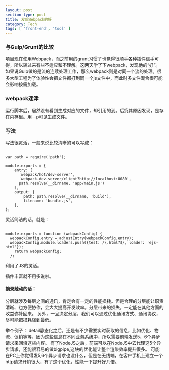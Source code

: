 ```yaml
---
layout: post
section-type: post
title: 发现Webpack的好
category: Tech
tags: [ 'front-end', 'tool' ]
---
```


### 与Gulp/Grunt的比较
项目现在使用Webpack，而之前用的grunt习惯了也觉得很顺手各种插件信手可得，所以转过来有些不适应和不理解。这两天学了下webpack，发现他的“好”。
如果说Gulp做的是流的连续处理工作，那么webpack则是对同一个流的处理。很多大型工程为了体验性会把文件都打到同一个js文件中，而此时多文件混合很可能会影响按需加载。

### webpack迷津
运行脚本后，居然没有看到生成对应的文件，却引用的到。后究其原因发现，是存在内存里。用－p可见生成文件。

### 写法
写法很灵活，一般来说比较清晰的可以写成：
<pre><code data-trim class="bash">
var path = require('path');

module.exports = {
    entry: [
      'webpack/hot/dev-server',
      'webpack-dev-server/client?http://localhost:8080',
      path.resolve(__dirname, 'app/main.js')
    ],
    output: {
        path: path.resolve(__dirname, 'build'),
        filename: 'bundle.js',
    },
};
</code></pre>
灵活简洁的话，就是：
<pre><code data-trim class="bash">
module.exports = function (webpackConfig) {
  webpackConfig.entry = adjustEntry(webpackConfig.entry);
  webpackConfig.module.loaders.push({test: /\.html?$/, loader: 'ejs-html'});
    return webpackConfig;
  };
</code></pre>
利用了JS的灵活。

插件丰富就不用多说啦。



#### 摘录触动的话：
分层就涉及每层之间的通讯，肯定会有一定的性能损耗。但是合理的分层能让职责清晰、也方便协作，会大大提高开发效率。分层带来的损失，一定能在其他方面的收益弥补回来。
另外，一旦决定分层，我们可以通过优化通讯方式、通讯协议，尽可能把损耗降到最低。

举个例子：
detail静态化之后，还是有不少需要实时获取的信息，比如优化、物流、促销等等，因为这些信息在不同业务系统中，所以需要前端发送5，6个异步请求来回填这些内容。
有了NodeJS之后，前端可以在NodeJS中去代理这5个异步请求，还能很容易的做bigpipe,这块的优化能让整个渲染效率提升很多。
可能在PC上你觉得发5,6个异步请求也没什么，但是在无线端，在客户手机上建立一个http请求开销很大，有了这个优化，性能一下提升好几倍。